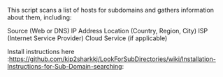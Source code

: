 This script scans a list of hosts for subdomains and gathers information about them, including:

Source (Web or DNS) IP Address Location (Country, Region, City) ISP (Internet Service Provider) Cloud Service (if applicable)

Install instructions here :https://github.com/kip2sharkkj/LookForSubDirectories/wiki/Installation-Instructions-for-Sub-Domain-searching:

